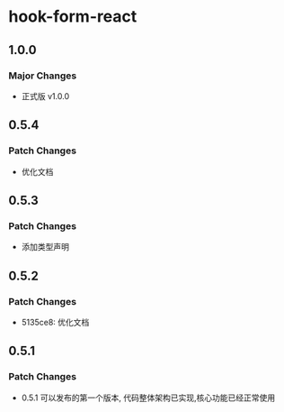 # hook-form-react

## 1.0.0

### Major Changes

- 正式版 v1.0.0

## 0.5.4

### Patch Changes

- 优化文档

## 0.5.3

### Patch Changes

- 添加类型声明

## 0.5.2

### Patch Changes

- 5135ce8: 优化文档

## 0.5.1

### Patch Changes

- 0.5.1 可以发布的第一个版本, 代码整体架构已实现,核心功能已经正常使用
